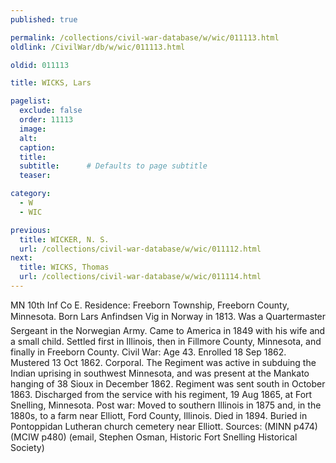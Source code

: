 ```yaml
---
published: true

permalink: /collections/civil-war-database/w/wic/011113.html
oldlink: /CivilWar/db/w/wic/011113.html

oldid: 011113

title: WICKS, Lars

pagelist:
  exclude: false
  order: 11113
  image: 
  alt:
  caption:
  title:
  subtitle:      # Defaults to page subtitle
  teaser:

category: 
  - W 
  - WIC

previous:
  title: WICKER, N. S.
  url: /collections/civil-war-database/w/wic/011112.html  
next:
  title: WICKS, Thomas
  url: /collections/civil-war-database/w/wic/011114.html   
---
```

MN 10th Inf Co E. Residence: Freeborn Township, Freeborn County, Minnesota. Born &#147;Lars Anfindsen Vig&#148; in Norway in 1813. Was a Quartermaster Sergeant in the Norwegian Army. Came to America in 1849 with his wife and a small child. Settled first in Illinois, then in Fillmore County, Minnesota, and finally in Freeborn County. Civil War: Age 43. Enrolled 18 Sep 1862. Mustered 13 Oct 1862. Corporal. The Regiment was active in subduing the Indian uprising in southwest Minnesota, and was present at the Mankato hanging of 38 Sioux in December 1862. Regiment was sent south in October 1863. Discharged from the service with his regiment, 19 Aug 1865, at Fort Snelling, Minnesota. Post war: Moved to southern Illinois in 1875 and, in the 1880s, to a farm near Elliott, Ford County, Illinois. Died in 1894. Buried in Pontoppidan Lutheran church cemetery near Elliott. Sources: (MINN p474) (MCIW p480) (email, Stephen Osman, Historic Fort Snelling Historical Society)